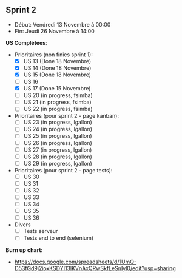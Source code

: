 ## Sprint 2

- Début: Vendredi 13 Novembre à 00:00
- Fin: Jeudi 26 Novembre à 14:00

**US Complétées**:

- Prioritaires (non finies sprint 1):
  - [x] US 13 (Done 18 Novembre)
  - [x] US 14 (Done 18 Novembre)
  - [x] US 15 (Done 18 Novembre)
  - [ ] US 16
  - [x] US 17 (Done 15 Novembre)
  - [ ] US 20 (in progress, fsimba)
  - [ ] US 21 (in progress, fsimba)
  - [ ] US 22 (in progress, fsimba)
- Prioritaires (pour sprint 2 - page kanban):
  - [ ] US 23 (in progress, lgallon)
  - [ ] US 24 (in progress, lgallon)
  - [ ] US 25 (in progress, lgallon)
  - [ ] US 26 (in progress, lgallon)
  - [ ] US 27 (in progress, lgallon)
  - [ ] US 28 (in progress, lgallon)
  - [ ] US 29 (in progress, lgallon)
- Prioritaires (pour sprint 2 - page tests):
  - [ ] US 30
  - [ ] US 31
  - [ ] US 32
  - [ ] US 33
  - [ ] US 34
  - [ ] US 35
  - [ ] US 36
- Divers
  - [ ] Tests serveur
  - [ ] Tests end to end (selenium)

**Burn up chart:**

- https://docs.google.com/spreadsheets/d/1UmQ-D53fGd9j2ioxKSDYI13lKVnAxQRwSkfLeSnIyl0/edit?usp=sharing
